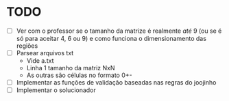 # TODO
- [ ] Ver com o professor se o tamanho da matrize é realmente *até* 9 (ou se é só para aceitar 4, 6 ou 9) e como funciona o dimensionamento das regiões
- [ ] Parsear arquivos txt
    - Vide a.txt
    - Linha 1 tamanho da matriz NxN
    - As outras são células no formato 0+-
- [ ] Implementar as funções de validação baseadas nas regras do joojinho
- [ ] Implementar o solucionador
